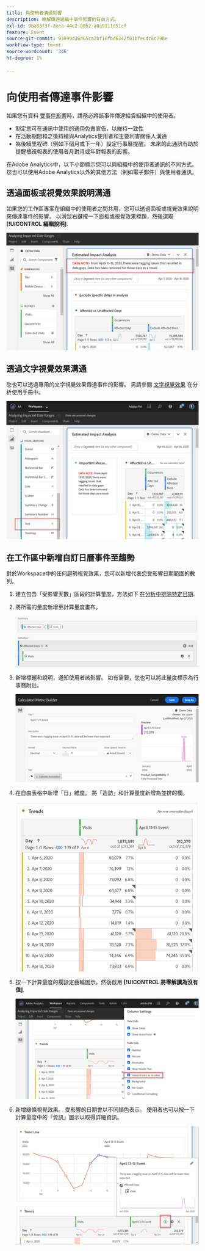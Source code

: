 ```yaml
---
title: 與使用者溝通影響
description: 瞭解傳達組織中事件影響的有效方式。
exl-id: 9ba83f3f-2eea-44c2-80b2-a0a9111d51cf
feature: Event
source-git-commit: 93099d36a65ca2bf16fbd6342f01bfecdc8c798e
workflow-type: tm+mt
source-wordcount: '346'
ht-degree: 1%

---
```


# 向使用者傳達事件影響

如果您有資料 [受事件影響](overview.md)時，請務必將該事件傳達給貴組織中的使用者。

* 制定您可在通訊中使用的通用免責宣告，以維持一致性
* 在活動期間和之後持續與Analytics使用者和主要利害關係人溝通
* 為後續里程碑（例如下個月或下一年）設定行事曆提醒。 未來的此通訊有助於提醒檢視報表的使用者月對月或年對報表的影響。

在Adobe Analytics中，以下小節顯示您可以與組織中的使用者通訊的不同方式。 您也可以使用Adobe Analytics以外的其他方法（例如電子郵件）與使用者通訊。

## 透過面板或視覺效果說明溝通

如果您的工作區專案在組織中的使用者之間共用，您可以透過面板或視覺效果說明來傳達事件的影響。 以滑鼠右鍵按一下面板或視覺效果標題，然後選取 **[!UICONTROL 編輯說明]**.

![面板說明](assets/panel_description.png)

## 透過文字視覺效果溝通

您也可以透過專用的文字視覺效果傳達事件的影響。 另請參閱 [文字視覺效果](/help/analyze/analysis-workspace/visualizations/text.md) 在分析使用手冊中。

![文字視覺效果](assets/text_visualization.png)

## 在工作區中新增自訂日曆事件至趨勢

對於Workspace中的任何趨勢視覺效果，您可以新增代表您受影響日期範圍的數列。

1. 建立包含「受影響天數」區段的計算量度，方法如下 [在分析中排除特定日期](segments.md).
1. 將所需的量度新增至計算量度畫布。

   ![量度](assets/calcmetric_event.png)

1. 新增標題和說明，通知使用者該影響。 如有需要，您也可以將此量度標示為行事曆附註。

   ![標題和說明](assets/calcmetric_title_description.png)

1. 在自由表格中新增「日」維度。 將「造訪」和計算量度新增為並排的欄。

   ![自由表格](assets/calcmetric_freeform.png)

1. 按一下計算量度的欄設定齒輪圖示，然後啟用 **[!UICONTROL 將零解讀為沒有值]**.

   ![計算量度設定](assets/calcmetric_zero_no_value.png)

1. 新增線條視覺效果。 受影響的日期會以不同顏色表示。 使用者也可以按一下計算量度中的「資訊」圖示以取得詳細資訊。

   ![資訊圖示](assets/calcmetric_infoicon.png)

